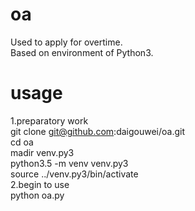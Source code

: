 # oa
Used to apply for overtime.  
Based on environment of Python3.

# usage
1.preparatory work  
git clone git@github.com:daigouwei/oa.git  
cd oa  
madir venv.py3  
python3.5 -m venv venv.py3  
source ../venv.py3/bin/activate  
2.begin to use  
python oa.py  